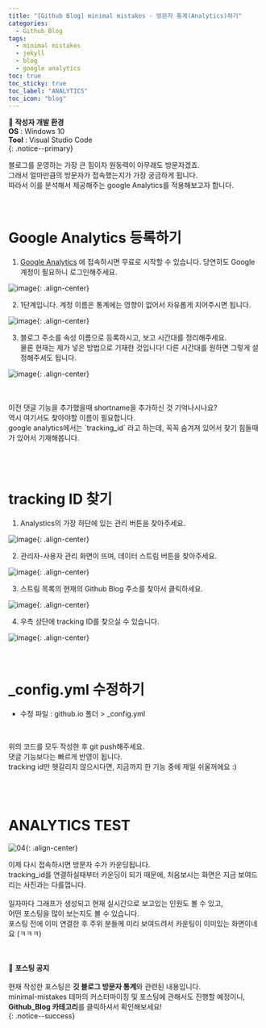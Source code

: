 ```yaml
---
title: "[Github Blog] minimal mistakes - 방문자 통계(Analytics)하기"
categories:
  - Github_Blog
tags:
  - minimal mistakes
  - jekyll
  - blog
  - google analytics
toc: true
toc_sticky: true
toc_label: "ANALYTICS"
toc_icon: "blog"
---
```


📌 **작성자 개발 환경** <br>
**OS** : Windows 10<br>
**Tool** : Visual Studio Code<br>
{: .notice--primary}

블로그를 운영하는 가장 큰 힘이자 원동력이 아무래도 방문자겠죠.<br>
그래서 얼마만큼의 방문자가 접속했는지가 가장 궁금하게 됩니다.<br>
따라서 이를 분석해서 제공해주는 google Analytics를 적용해보고자 합니다.<br>
<br>
<br>

# Google Analytics 등록하기

1) [Google Analytics](https://analytics.google.com/analytics/web/) 에 접속하시면 무료로 시작할 수 있습니다. 당연히도 Google 계정이 필요하니 로그인해주세요.<br>

![image](https://user-images.githubusercontent.com/45550607/102706869-fd00f680-42d8-11eb-95a5-46aa37f79b49.png){: .align-center}
<br>

2) 1단계입니다. 계정 이름은 통계에는 영향이 없어서 자유롭게 지어주시면 됩니다.<br>

![image](https://user-images.githubusercontent.com/45550607/102706872-00947d80-42d9-11eb-9a40-e3cab9d00560.png){: .align-center}
<br>

3) 블로그 주소를 속성 이름으로 등록하시고, 보고 시간대를 정리해주세요.<br>
   물론 현재는 제가 넣은 방법으로 기재한 것입니다! 다른 시간대를 원하면 그렇게 설정해주셔도 됩니다.<br>

![image](https://user-images.githubusercontent.com/45550607/102706874-038f6e00-42d9-11eb-8021-dd99b28b4ffe.png){: .align-center}

<br>
<br>
이전 댓글 기능을 추가했을때 shortname을 추가하신 것 기억나시나요?<br>
역시 여기서도 찾아야할 이름이 필요합니다.<br>
google analytics에서는 `tracking_id` 라고 하는데, 꼭꼭 숨겨져 있어서 찾기 힘들때가 있어서 기재해봅니다.<br>
<br>
<br>
<br>

# tracking ID 찾기

1) Analystics의 가장 하단에 있는 관리 버튼을 찾아주세요.<br>

![image](https://user-images.githubusercontent.com/45550607/102707394-dee9c500-42dd-11eb-9fe3-43dab211376a.png){: .align-center}
<br>

2) 관리자-사용자 관리 화면이 뜨며, 데이터 스트림 버튼을 찾아주세요.<br>

![image](https://user-images.githubusercontent.com/45550607/102707396-e0b38880-42dd-11eb-98ce-f9c8239061f0.png){: .align-center}
<br>

3) 스트림 목록의 현재의 Github Blog 주소를 찾아서 클릭하세요.<br>

![image](https://user-images.githubusercontent.com/45550607/102707397-e3ae7900-42dd-11eb-928f-a246e2e01baf.png){: .align-center}
<br>

4) 우측 상단에 tracking ID를 찾으실 수 있습니다.<br>

![image](https://user-images.githubusercontent.com/45550607/102707399-e610d300-42dd-11eb-8802-5f8201701283.png){: .align-center}
<br>
<br>
<br>

# _config.yml 수정하기

- 수정 파일 : github.io 폴더 > _config.yml
<br>

<script src="https://gist.github.com/eona1301/d74af4c66ef378f3c2286973476b48db.js"></script>

위의 코드를 모두 작성한 후 git push해주세요.<br>
댓글 기능보다는 빠르게 반영이 됩니다.<br>
tracking id만 헷갈리지 않으시다면, 지금까지 한 기능 중에 제일 쉬울꺼에요 :) <br>
<br>
<br>
<br>

# ANALYTICS TEST

![04](https://user-images.githubusercontent.com/45550607/102707509-f7a6aa80-42de-11eb-9fd5-691b59ff143b.PNG){: .align-center}
<br>

이제 다시 접속하시면 방문자 수가 카운딩됩니다.<br>
tracking_id를 연결하실때부터 카운딩이 되기 때문에, 처음보시는 화면은 지금 보여드리는 사진과는 다를껍니다.<br>
<br>
일자마다 그래프가 생성되고 현재 실시간으로 보고있는 인원도 볼 수 있고,<br>
어떤 포스팅을 많이 보는지도 볼 수 있습니다.<br>
포스팅 전에 이미 연결한 후 주위 분들께 미리 보여드려서 카운팅이 이미있는 화면이네요 (ㅋㅋㅋ)<br>
<br>
<br>


🔔 **포스팅 공지** <br><br>
현재 작성한 포스팅은 **깃 블로그 방문자 통계**와 관련된 내용입니다.<br>
minimal-mistakes 테마의 커스터마이징 및 포스팅에 관해서도 진행할 예정이니, 
**Github_Blog 카테고리**를 클릭하셔서 확인해보세요!<br>
{: .notice--success}